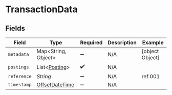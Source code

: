 # TransactionData


## Fields

| Field                                                                                     | Type                                                                                      | Required                                                                                  | Description                                                                               | Example                                                                                   |
| ----------------------------------------------------------------------------------------- | ----------------------------------------------------------------------------------------- | ----------------------------------------------------------------------------------------- | ----------------------------------------------------------------------------------------- | ----------------------------------------------------------------------------------------- |
| `metadata`                                                                                | Map<String, *Object*>                                                                     | :heavy_minus_sign:                                                                        | N/A                                                                                       | [object Object]                                                                           |
| `postings`                                                                                | List<[Posting](../../models/shared/Posting.md)>                                           | :heavy_check_mark:                                                                        | N/A                                                                                       |                                                                                           |
| `reference`                                                                               | *String*                                                                                  | :heavy_minus_sign:                                                                        | N/A                                                                                       | ref:001                                                                                   |
| `timestamp`                                                                               | [OffsetDateTime](https://docs.oracle.com/javase/8/docs/api/java/time/OffsetDateTime.html) | :heavy_minus_sign:                                                                        | N/A                                                                                       |                                                                                           |